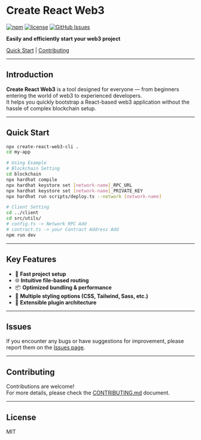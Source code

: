 # Create React Web3

[![npm](https://img.shields.io/npm/v/create-react-web3-cli)](https://www.npmjs.com/package/create-react-web3-cli)
[![license](https://img.shields.io/npm/l/create-react-web3-cli)](https://github.com/gk7734/create-react-web3/blob/main/LICENSE)
[![GitHub Issues](https://img.shields.io/github/issues/gk7734/create-react-web3)](https://github.com/gk7734/create-react-web3/issues)

**Easily and efficiently start your web3 project**

[Quick Start](#quick-start) | [Contributing](#contributing)

---

## Introduction

**Create React Web3** is a tool designed for everyone — from beginners entering the world of web3 to experienced developers.  
It helps you quickly bootstrap a React-based web3 application without the hassle of complex blockchain setup.

---

## Quick Start

```bash
npx create-react-web3-cli .
cd my-app

# Using Example
# Blockchain Setting
cd blockchain
npx hardhat compile
npx hardhat keystore set [network-name]_RPC_URL
npx hardhat keystore set [network-name]_PRIVATE_KEY
npx hardhat run scripts/deploy.ts --network [network-name]

# Client Setting
cd ../client
cd src/utils/
# config.ts -> Network RPC Add
# contract.ts -> your Contract Address Add
npm run dev
```

---

## Key Features

- 🚀 **Fast project setup**
- 🌐 **Intuitive file-based routing**
- 📦 **Optimized bundling & performance**
- 🎨 **Multiple styling options (CSS, Tailwind, Sass, etc.)**
- 🔌 **Extensible plugin architecture**

---

## Issues

If you encounter any bugs or have suggestions for improvement, please report them on the [Issues page](https://github.com/gk7734/create-react-web3/issues).

---

## Contributing

Contributions are welcome!  
For more details, please check the [CONTRIBUTING.md](https://github.com/gk7734/create-react-web3/blob/main/CONTRIBUTING.md) document.

---

## License

MIT
